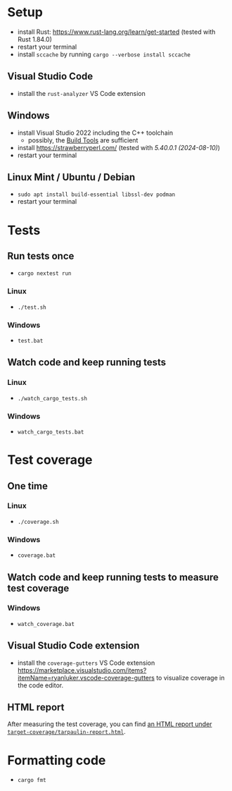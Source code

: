 # Setup

* install Rust: <https://www.rust-lang.org/learn/get-started> (tested with Rust 1.84.0)
* restart your terminal
* install `sccache` by running `cargo --verbose install sccache`

## Visual Studio Code

* install the `rust-analyzer` VS Code extension

## Windows

* install Visual Studio 2022 including the C++ toolchain
  * possibly, the [Build Tools](https://aka.ms/vs/17/release/vs_BuildTools.exe) are sufficient
* install <https://strawberryperl.com/> (tested with *5.40.0.1 (2024-08-10)*)
* restart your terminal

## Linux Mint / Ubuntu / Debian

* `sudo apt install build-essential libssl-dev podman`
* restart your terminal

# Tests

## Run tests once

* `cargo nextest run`

### Linux

* `./test.sh`

### Windows

* `test.bat`

## Watch code and keep running tests

### Linux

* `./watch_cargo_tests.sh`

### Windows

* `watch_cargo_tests.bat`

# Test coverage

## One time

### Linux

* `./coverage.sh`

### Windows

* `coverage.bat`

## Watch code and keep running tests to measure test coverage

### Windows

* `watch_coverage.bat`

## Visual Studio Code extension

* install the `coverage-gutters` VS Code extension <https://marketplace.visualstudio.com/items?itemName=ryanluker.vscode-coverage-gutters> to visualize coverage in the code editor.

## HTML report

After measuring the test coverage, you can find [an HTML report under `target-coverage/tarpaulin-report.html`](target-coverage/tarpaulin-report.html).

# Formatting code

* `cargo fmt`

